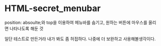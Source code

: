 # HTML-secret_menubar

position: absoulte;와 top을 이용하여 메뉴바를 숨기고, 원하는 버튼에 마우스를 올리면 나타나도록 해둔 것

일단 테스트로 만든거라 내가 봐도 좀 허접하다.
나중에 더 보완하고 사용해볼생각이다.
